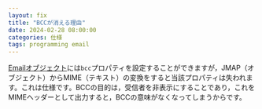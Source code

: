 ```yaml
---
layout: fix
title: "BCCが消える理由"
date: 2024-02-28 08:00:00
categories: 仕様
tags: programming email
---
```


[Emailオブジェクト](https://developer.4d.com/docs/ja/API/EmailObjectClass/#email-オブジェクト)には`bcc`プロパティを設定することができますが，JMAP（オブジェクト）からMIME（テキスト）の変換をすると当該プロパティは失われます。これは仕様です。BCCの目的は，受信者を非表示にすることであり，これをMIMEヘッダーとして出力すると，BCCの意味がなくなってしまうからです。